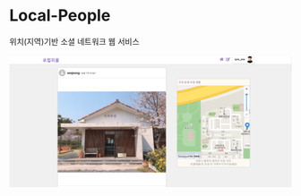 # Local-People
위치(지역)기반 소셜 네트워크 웹 서비스

<img align="center" style="width:100rem; height:auto;" src="https://github.com/jeongmin1217/Local-People/blob/main/lcpp1.PNG"/>
